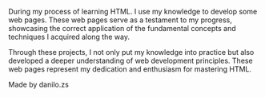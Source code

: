 During my process of learning HTML. I use my knowledge to develop some web pages. These web pages serve as a testament to my progress, showcasing the correct application of the fundamental concepts and techniques I acquired along the way.

Through these projects, I not only put my knowledge into practice but also developed a deeper understanding of web development principles. These web pages represent my dedication and enthusiasm for mastering HTML.

Made by danilo.zs
